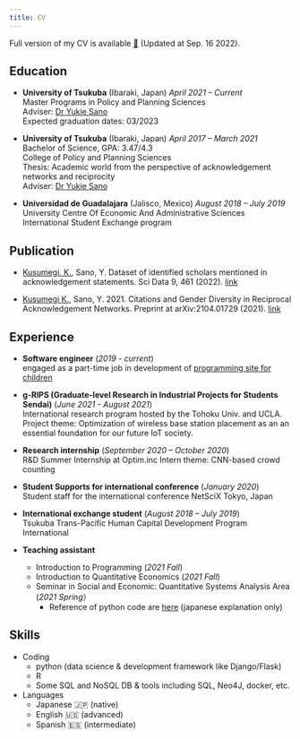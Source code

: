 ```yaml
---
title: CV
---
```


Full version of my CV is available [:paperclip:](CV.pdf) (Updated at Sep. 16 2022).

## Education
- **University of Tsukuba** (Ibaraki, Japan) 	*April 2021 – Current*  
Master Programs in Policy and Planning Sciences  
Adviser: [Dr Yukie Sano](https://sites.google.com/view/sanolabo-en/home)  
Expected graduation dates: 03/2023  

- **University of Tsukuba** (Ibaraki, Japan) 	*April 2017 – March 2021*  
Bachelor of Science, GPA: 3.47/4.3  
College of Policy and Planning Sciences  
Thesis: Academic world from the perspective of acknowledgement networks and reciprocity  
Adviser: [Dr Yukie Sano](https://sites.google.com/view/sanolabo-en/home)  

- **Universidad de Guadalajara** (Jalisco, Mexico) 	*August 2018 – July 2019*  
University Centre Of Economic And Administrative Sciences  
International Student Exchange program  

## Publication

- <u>Kusumegi, K.</u>, Sano, Y. Dataset of identified scholars mentioned in acknowledgement statements. Sci Data 9, 461 (2022). [link](https://www.nature.com/articles/s41597-022-01585-y)

- <u>Kusumegi K.</u>, Sano, Y. 2021. Citations and Gender Diversity in Reciprocal Acknowledgement Networks. Preprint at arXiv:2104.01729 (2021). [link](https://arxiv.org/abs/2104.01729)



## Experience 
- **Software engineer** (*2019 - current*)  
    engaged as a part-time job in development of [programming site for children](https://www.toy-pro.net/) 

- **g-RIPS (Graduate-level Research in Industrial Projects for Students Sendai)** (*June 2021 - August 2021*)  
International research program hosted by the Tohoku Univ. and UCLA. 
Project theme: Optimization of wireless base station placement as an 
an essential foundation for our future IoT society.

- **Research internship** (*September 2020 – October 2020*)  
    R&D Summer Internship at Optim.inc
    Intern theme: CNN-based crowd counting

- **Student Supports for international conference** (*January 2020*)  
    Student staff for the international conference NetSciX Tokyo, Japan

- **International exchange student** (*August 2018 – July 2019*)  
    Tsukuba Trans-Pacific Human Capital Development Program International

- **Teaching assistant** 
    - Introduction to Programming (*2021 Fall*)
    - Introduction to Quantitative Economics (*2021 Fall*)
    - Seminar in Social and Economic: Quantitative Systems Analysis Area (*2021 Spring*） 
        - Reference of python code are [here](https://github.com/Keygoksmg/EconAnalysisPython) (japanese explanation only)


## Skills 
- Coding
    - python (data science & development framework like Django/Flask)
    - R
    - Some SQL and NoSQL DB & tools including SQL, Neo4J, docker, etc.
- Languages
    - Japanese :jp: (native)
    - English  :us: (advanced)
    - Spanish :es: (intermediate)
